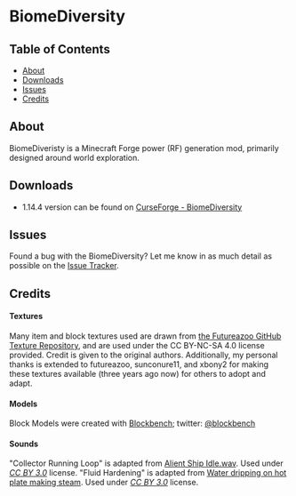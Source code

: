 # BiomeDiversity

## Table of Contents

* [About](#about)
* [Downloads](#downloads)
* [Issues](#issues)
* [Credits](#credits)

## About

BiomeDiveristy is a Minecraft Forge power (RF) generation mod, primarily designed around world exploration.

## Downloads

* 1.14.4 version can be found on [CurseForge - BiomeDiversity](https://www.curseforge.com/minecraft/mc-mods/biomediversity)

## Issues

Found a bug with the BiomeDiversity?  Let me know in as much detail as possible on the [Issue Tracker](https://github.com/Ommina/BiomeDiversity/issues).

## Credits

#### Textures

Many item and block textures used are drawn from [the Futureazoo GitHub Texture Repository](https://github.com/Futureazoo/TextureRepository), and are used under the CC BY-NC-SA 4.0 license provided.  Credit is given to the original authors.
Additionally, my personal thanks is extended to futureazoo, sunconure11, and xbony2 for making these textures available (three years ago now) for others to adopt and adapt.

#### Models

Block Models were created with [Blockbench](https://blockbench.net/); twitter: [@blockbench](https://twitter.com/blockbench)

#### Sounds

"Collector Running Loop" is adapted from [Alient Ship Idle.wav](https://freesound.org/people/Ch0cchi/sounds/15347/).  Used under [_CC BY 3.0_](https://creativecommons.org/licenses/by/3.0/#) license.
"Fluid Hardening" is adapted from [Water dripping on hot plate making steam](https://freesound.org/people/jorickhoofd/sounds/170736/).  Used under [_CC BY 3.0_](https://creativecommons.org/licenses/by/3.0/#) license.